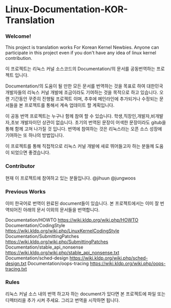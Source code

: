 # Linux-Documentation-KOR-Translation

### Welcome!
This project is translation works For Korean Kernel Newbies.
Anyone can participate in this project even if you don't have
any idea of linux kernel contribution.

이 프로젝트는 리눅스 커널 소스코드의 Documentation/의 문서를 공동번역하는 프로젝트 입니다. 

Documentation/의 도움이 될 만한 모든 문서를 번역하는 것을 목표로 하여
대한민국 개발자들의 리눅스 커널 개발에 조금이라도 기여하는 것을 목적으로 하고 있습니다. 
오랜 기간동안 꾸준히 진행될 프로젝트 이며, 
추후에 메인라인에 추가되거나 수정되는 문서들을 본 프로젝트를 통해서 계속 업데이트 할 계획입니다.

이 공동 번역 프로젝트는 누구나 함께 참여 할 수 있습니다.
학생,직장인,개발자,비개발자,초보 개발자이던 상관이 없습니다. 
초기의 번역된 문장이 어색한 문장이라도 gitub을 통해 함께 고쳐 나가질 것 입니다.
번역에 참여하는 것은 리눅스라는 오픈 소스 성장에 기여하는 또 하나의 방법입니다.

이 프로젝트를 통해 직접적으로 리눅스 커널 개발에 새로 뛰어들고자 하는 분들께 도움이 되었으면 좋겠습니다.

### Contributor
현재 이 프로젝트에 참여하고 있는 분들입니다.
@jihuun
@jungwoos

### Previous Works
이미 한국어로 번역이 완료된 document들이 있습니다. 
본 프로젝트에서는 이미 잘 번역되어진 아래의 문서 이외의 문서들을 번역합니다.

Documentation/HOWTO 
https://wiki.kldp.org/wiki.php/HOWTO
Documentation/CodingStyle 
https://wiki.kldp.org/wiki.php/LinuxKernelCodingStyle
Documentation/SubmittingPatches 
https://wiki.kldp.org/wiki.php/SubmittingPatches
Documentation/stable_api_nonsense
https://wiki.kldp.org/wiki.php/stable_api_nonsense.txt
Documentation/sched-design 
https://wiki.kldp.org/wiki.php/sched-design.txt
Documentation/oops-tracing 
https://wiki.kldp.org/wiki.php/oops-tracing.txt

### Rules
리눅스 커널 소스 내의 번역 하고자 하는 document가 있다면 본 프로젝트에
파일 또는 디렉터리을 추가 시켜 주세요. 그리고 번역을 시작하면 됩니다. 
 


